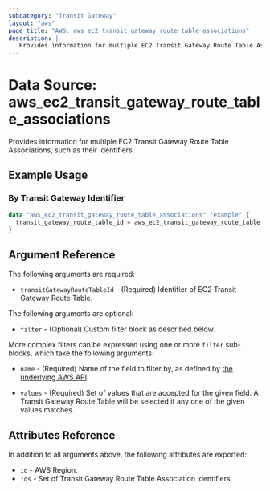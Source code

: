 ```yaml
---
subcategory: "Transit Gateway"
layout: "aws"
page_title: "AWS: aws_ec2_transit_gateway_route_table_associations"
description: |-
   Provides information for multiple EC2 Transit Gateway Route Table Associations
---
```


# Data Source: aws_ec2_transit_gateway_route_table_associations

Provides information for multiple EC2 Transit Gateway Route Table Associations, such as their identifiers.

## Example Usage

### By Transit Gateway Identifier

```terraform
data "aws_ec2_transit_gateway_route_table_associations" "example" {
  transit_gateway_route_table_id = aws_ec2_transit_gateway_route_table.example.id
}
```

## Argument Reference

The following arguments are required:

* `transitGatewayRouteTableId` - (Required) Identifier of EC2 Transit Gateway Route Table.

The following arguments are optional:

* `filter` - (Optional) Custom filter block as described below.

More complex filters can be expressed using one or more `filter` sub-blocks,
which take the following arguments:

* `name` - (Required) Name of the field to filter by, as defined by
  [the underlying AWS API](https://docs.aws.amazon.com/AWSEC2/latest/APIReference/API_GetTransitGatewayRouteTableAssociations.html).

* `values` - (Required) Set of values that are accepted for the given field.
  A Transit Gateway Route Table will be selected if any one of the given values matches.

## Attributes Reference

In addition to all arguments above, the following attributes are exported:

* `id` - AWS Region.
* `ids` - Set of Transit Gateway Route Table Association identifiers.

<!-- cache-key: cdktf-0.17.0-pre.15 input-f5431c712bc460939eff4f13ee315f6c314d3bbb3a79a668ec2278449b7548b6 -->
